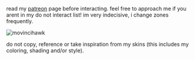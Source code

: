 read my [patreon](https://www.patreon.com/justdem4n/about) page before interacting. feel free to approach me if you arent in my do not interact list! 
im very indecisive, i change zones frequently.

![movincihawk](https://github.com/user-attachments/assets/e9626678-badd-414e-9933-6798ab905a2e)

do not copy, reference or take inspiration from my skins (this includes my coloring, shading and/or style).

